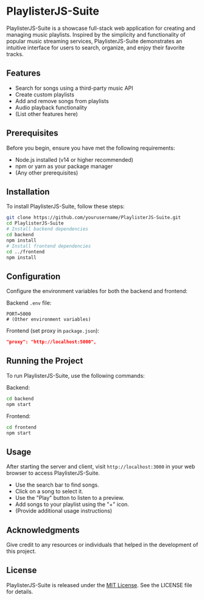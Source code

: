 
# PlaylisterJS-Suite

PlaylisterJS-Suite is a showcase full-stack web application for creating and managing music playlists. Inspired by the simplicity and functionality of popular music streaming services, PlaylisterJS-Suite demonstrates an intuitive interface for users to search, organize, and enjoy their favorite tracks.

## Features

- Search for songs using a third-party music API
- Create custom playlists
- Add and remove songs from playlists
- Audio playback functionality
- (List other features here)

## Prerequisites

Before you begin, ensure you have met the following requirements:
- Node.js installed (v14 or higher recommended)
- npm or yarn as your package manager
- (Any other prerequisites)

## Installation

To install PlaylisterJS-Suite, follow these steps:

```bash
git clone https://github.com/yourusername/PlaylisterJS-Suite.git
cd PlaylisterJS-Suite
# Install backend dependencies
cd backend
npm install
# Install frontend dependencies
cd ../frontend
npm install
```

## Configuration

Configure the environment variables for both the backend and frontend:

Backend `.env` file:

```env
PORT=5000
# (Other environment variables)
```

Frontend (set proxy in `package.json`):

```json
"proxy": "http://localhost:5000",
```

## Running the Project

To run PlaylisterJS-Suite, use the following commands:

Backend:

```bash
cd backend
npm start
```

Frontend:

```bash
cd frontend
npm start
```

## Usage

After starting the server and client, visit `http://localhost:3000` in your web browser to access PlaylisterJS-Suite.

- Use the search bar to find songs.
- Click on a song to select it.
- Use the "Play" button to listen to a preview.
- Add songs to your playlist using the "+" icon.
- (Provide additional usage instructions)

## Acknowledgments

Give credit to any resources or individuals that helped in the development of this project.

## License

PlaylisterJS-Suite is released under the [MIT License](LICENSE). See the LICENSE file for details.